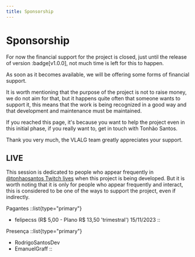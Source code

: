 ```yaml
---
title: Sponsorship
---
```


# Sponsorship

For now the financial support for the project is closed, just until the release of version :badge[v1.0.0], not much time is left for this to happen.

As soon as it becomes available, we will be offering some forms of financial support.

It is worth mentioning that the purpose of the project is not to raise money, we do not aim for that, but it happens quite often that someone wants to support it, this means that the work is being recognized in a good way and that development and maintenance must be maintained.

If you reached this page, it's because you want to help the project even in this initial phase, if you really want to, get in touch with Tonhão Santos.

Thank you very much, the VLALG team greatly appreciates your support.

## LIVE

This session is dedicated to people who appear frequently in <a href="https://www.twitch.tv/tonhaosantos" target="_blank">@tonhaosantos Twitch lives</a> when this project is being developed. But it is worth noting that it is only for people who appear frequently and interact, this is considered to be one of the ways to support the project, even if indirectly.

Pagantes
::list{type="primary"}
- felipecss (R$ 5,00 - Plano R$ 13,50 'trimestral') 15/11/2023
::

Presença
::list{type="primary"}
- RodrigoSantosDev
- EmanuelGraff
::
